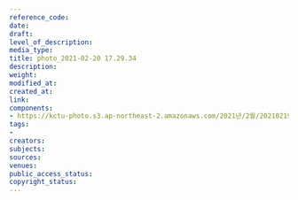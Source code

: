 ```yaml
---
reference_code: 
date: 
draft: 
level_of_description: 
media_type: 
title: photo_2021-02-20 17.29.34
description: 
weight: 
modified_at: 
created_at: 
link: 
components:
- https://kctu-photo.s3.ap-northeast-2.amazonaws.com/2021년/2월/20210219_백기완+선생+발인.영결식.하관/곽노충/photo_2021-02-20+17.29.34.jpeg
tags:
- 
creators: 
subjects: 
sources: 
venues: 
public_access_status: 
copyright_status: 
---
```


